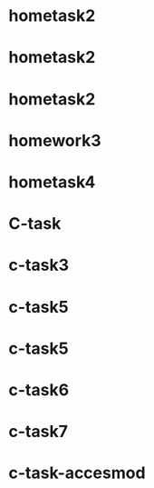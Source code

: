 # hometask2
# hometask2
# hometask2
# homework3
# hometask4
# C-task
# c-task3
# c-task5
# c-task5
# c-task6
# c-task7
# c-task-accesmod
